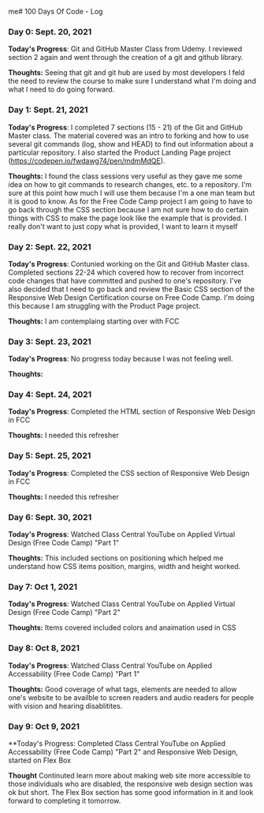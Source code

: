 me# 100 Days Of Code - Log

### Day 0: Sept. 20, 2021

**Today's Progress**: Git and GitHub Master Class from Udemy. I reviewed section 2 again and went through the creation of a git and github library.

**Thoughts:** Seeing that git and git hub are used by most developers I feld the need to review the course to make sure I understand what I'm doing and what I need to do going forward. 

### Day 1: Sept. 21, 2021
**Today's Progress**: I completed 7 sections (15 - 21) of the Git and GitHub Master class. The material covered was an intro to forking and how to use several git commands (log, show and HEAD) to find out information about a particular repository. I also started the Product Landing Page project (https://codepen.io/fwdawg74/pen/mdmMdQE). 

**Thoughts:** I found the class sessions very useful as they gave me some idea on how to git commands to research changes, etc. to a repository. I'm sure at this point how much I will use them because I'm a one man team but it is good to know. 
As for the Free Code Camp project I am going to have to go back through the CSS section because I am not sure how to do certain things with CSS to make the page look like the example that is provided. I really don't want to just copy what is provided, I want to learn it myself

### Day 2: Sept. 22, 2021
**Today's Progress**: Contunied working on the Git and GitHub Master class. Completed sections 22-24 which covered how to recover from incorrect code changes that have committed and pushed to one's repository. I've also decided that I need to go back and review the Basic CSS section of the Responsive Web Design Certification course on Free Code Camp. I'm doing this because I am struggling with the Product Page project. 

**Thoughts:** I am contemplaing starting over with FCC

### Day 3: Sept. 23, 2021
**Today's Progress**: No progress today because I was not feeling well.

**Thoughts:** 

### Day 4: Sept. 24, 2021
**Today's Progress**: Completed the HTML section of Responsive Web Design in FCC

**Thoughts:** I needed this refresher

### Day 5: Sept. 25, 2021
**Today's Progress**: Completed the CSS section of Responsive Web Design in FCC

**Thoughts:** I needed this refresher

### Day 6: Sept. 30, 2021
**Today's Progress**: Watched Class Central YouTube on Applied Virtual Design (Free Code Camp) "Part 1"

**Thoughts:** This included sections on positioning which helped me understand how CSS items position, margins, width and height worked. 

### Day 7: Oct 1, 2021
**Today's Progress**: Watched Class Central YouTube on Applied Virtual Design (Free Code Camp) "Part 2"

**Thoughts:** Items covered included colors and anaimation used in CSS

### Day 8: Oct 8, 2021
**Today's Progress**: Watched Class Central YouTube on Applied Accessability (Free Code Camp) "Part 1"

**Thoughts:** Good coverage of what tags, elements are needed to allow one's website to be availble to screen readers and audio readers for people with vision and hearing disablitites. 

### Day 9: Oct 9, 2021
**Today's Progress: Completed Class Central YouTube on Applied Accessability (Free Code Camp) "Part 2" and Responsive Web Design, started on Flex Box

**Thought** Continuted learn more about making web site more accessible to those individuals who are disabled, the responsive web design section was ok but short. The Flex Box section has some good information in it and look forward to completing it tomorrow. 


